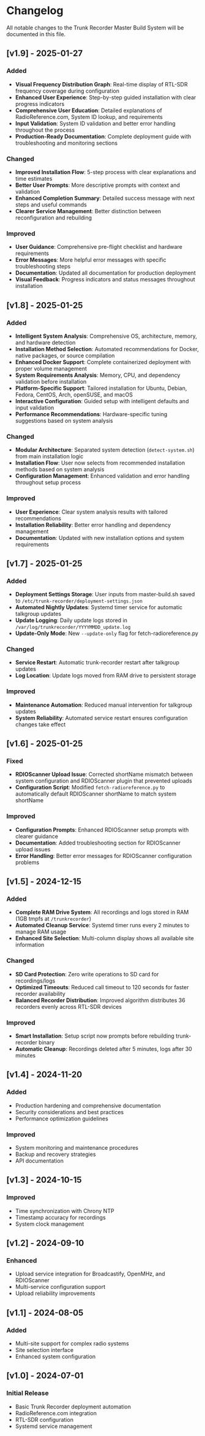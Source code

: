 # Changelog

All notable changes to the Trunk Recorder Master Build System will be documented in this file.

## [v1.9] - 2025-01-27

### Added
- **Visual Frequency Distribution Graph**: Real-time display of RTL-SDR frequency coverage during configuration
- **Enhanced User Experience**: Step-by-step guided installation with clear progress indicators
- **Comprehensive User Education**: Detailed explanations of RadioReference.com, System ID lookup, and requirements
- **Input Validation**: System ID validation and better error handling throughout the process
- **Production-Ready Documentation**: Complete deployment guide with troubleshooting and monitoring sections

### Changed
- **Improved Installation Flow**: 5-step process with clear explanations and time estimates
- **Better User Prompts**: More descriptive prompts with context and validation
- **Enhanced Completion Summary**: Detailed success message with next steps and useful commands
- **Clearer Service Management**: Better distinction between reconfiguration and rebuilding

### Improved
- **User Guidance**: Comprehensive pre-flight checklist and hardware requirements
- **Error Messages**: More helpful error messages with specific troubleshooting steps
- **Documentation**: Updated all documentation for production deployment
- **Visual Feedback**: Progress indicators and status messages throughout installation

## [v1.8] - 2025-01-25

### Added
- **Intelligent System Analysis**: Comprehensive OS, architecture, memory, and hardware detection
- **Installation Method Selection**: Automated recommendations for Docker, native packages, or source compilation
- **Enhanced Docker Support**: Complete containerized deployment with proper volume management
- **System Requirements Analysis**: Memory, CPU, and dependency validation before installation
- **Platform-Specific Support**: Tailored installation for Ubuntu, Debian, Fedora, CentOS, Arch, openSUSE, and macOS
- **Interactive Configuration**: Guided setup with intelligent defaults and input validation
- **Performance Recommendations**: Hardware-specific tuning suggestions based on system analysis

### Changed
- **Modular Architecture**: Separated system detection (`detect-system.sh`) from main installation logic
- **Installation Flow**: User now selects from recommended installation methods based on system analysis
- **Configuration Management**: Enhanced validation and error handling throughout setup process

### Improved
- **User Experience**: Clear system analysis results with tailored recommendations
- **Installation Reliability**: Better error handling and dependency management
- **Documentation**: Updated with new installation options and system requirements

## [v1.7] - 2025-01-25

### Added
- **Deployment Settings Storage**: User inputs from master-build.sh saved to `/etc/trunk-recorder/deployment-settings.json`
- **Automated Nightly Updates**: Systemd timer service for automatic talkgroup updates
- **Update Logging**: Daily update logs stored in `/var/log/trunkrecorder/YYYYMMDD_update.log`
- **Update-Only Mode**: New `--update-only` flag for fetch-radioreference.py

### Changed
- **Service Restart**: Automatic trunk-recorder restart after talkgroup updates
- **Log Location**: Update logs moved from RAM drive to persistent storage

### Improved
- **Maintenance Automation**: Reduced manual intervention for talkgroup updates
- **System Reliability**: Automated service restart ensures configuration changes take effect

## [v1.6] - 2025-01-25

### Fixed
- **RDIOScanner Upload Issue**: Corrected shortName mismatch between system configuration and RDIOScanner plugin that prevented uploads
- **Configuration Script**: Modified `fetch-radioreference.py` to automatically default RDIOScanner shortName to match system shortName

### Improved
- **Configuration Prompts**: Enhanced RDIOScanner setup prompts with clearer guidance
- **Documentation**: Added troubleshooting section for RDIOScanner upload issues
- **Error Handling**: Better error messages for RDIOScanner configuration problems

## [v1.5] - 2024-12-15

### Added
- **Complete RAM Drive System**: All recordings and logs stored in RAM (1GB tmpfs at `/trunkrecorder`)
- **Automated Cleanup Service**: Systemd timer runs every 2 minutes to manage RAM usage
- **Enhanced Site Selection**: Multi-column display shows all available site information

### Changed
- **SD Card Protection**: Zero write operations to SD card for recordings/logs
- **Optimized Timeouts**: Reduced call timeout to 120 seconds for faster recorder availability
- **Balanced Recorder Distribution**: Improved algorithm distributes 36 recorders evenly across RTL-SDR devices

### Improved
- **Smart Installation**: Setup script now prompts before rebuilding trunk-recorder binary
- **Automatic Cleanup**: Recordings deleted after 5 minutes, logs after 30 minutes

## [v1.4] - 2024-11-20

### Added
- Production hardening and comprehensive documentation
- Security considerations and best practices
- Performance optimization guidelines

### Improved
- System monitoring and maintenance procedures
- Backup and recovery strategies
- API documentation

## [v1.3] - 2024-10-15

### Improved
- Time synchronization with Chrony NTP
- Timestamp accuracy for recordings
- System clock management

## [v1.2] - 2024-09-10

### Enhanced
- Upload service integration for Broadcastify, OpenMHz, and RDIOScanner
- Multi-service configuration support
- Upload reliability improvements

## [v1.1] - 2024-08-05

### Added
- Multi-site support for complex radio systems
- Site selection interface
- Enhanced system configuration

## [v1.0] - 2024-07-01

### Initial Release
- Basic Trunk Recorder deployment automation
- RadioReference.com integration
- RTL-SDR configuration
- Systemd service management